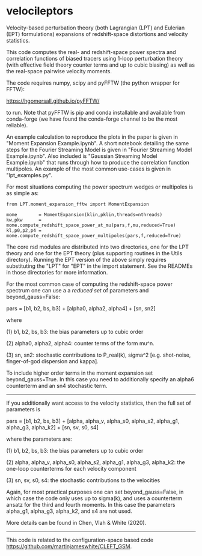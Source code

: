 # velocileptors
Velocity-based perturbation theory (both Lagrangian (LPT) and Eulerian (EPT)
formulations) expansions of redshift-space distortions and
velocity statistics.

This code computes the real- and redshift-space power spectra and
correlation functions of biased tracers using 1-loop perturbation
theory (with effective field theory counter terms and up to cubic
biasing) as well as the real-space pairwise velocity moments.

The code requires numpy, scipy and pyFFTW (the python wrapper for FFTW):

https://hgomersall.github.io/pyFFTW/

to run. Note that pyFFTW is pip and conda installable and available
from conda-forge (we have found the conda-forge channel to be the
most reliable).

An example calculation to reproduce the plots in the paper is given
in "Moment Expansion Example.ipynb".
A short notebook detailing the same steps for the Fourier Streaming Model
is given in "Fourier Streaming Model Example.ipynb".
Also included is "Gaussian Streaming Model Example.ipynb" that runs through
how to produce the correlation function multipoles.
An example of the most common use-cases is given in "lpt_examples.py".

For most situations computing the power spectrum wedges or multipoles
is as simple as:

```
from LPT.moment_expansion_fftw import MomentExpansion

mome        = MomentExpansion(klin,pklin,threads=nthreads)
kw,pkw      = mome.compute_redshift_space_power_at_mu(pars,f,mu,reduced=True)
kl,p0,p2,p4 = mome.compute_redshift_space_power_multipoles(pars,f,reduced=True)
```


The core rsd modules are distributed into two directories, one for
the LPT theory and one for the EPT theory (plus supporting routines
in the Utils directory). Running the EPT version of the above simply
requires substituting the "LPT" for "EPT" in the import statement.
See the READMEs in those directories for more information.

For the most common case of computing the redshift-space power spectrum
one can use a a _reduced set_ of parameters and beyond_gauss=False:

pars = [b1, b2, bs, b3] +  [alpha0, alpha2, alpha4] +  [sn, sn2]

where

(1) b1, b2, bs, b3:  the bias parameters up to cubic order

(2) alpha0, alpha2, alpha4: counter terms of the form mu^n.

(3) sn, sn2: stochastic contributions to P_real(k), sigma^2
    [e.g. shot-noise, finger-of-god dispersion and kappa].


To include higher order terms in the moment expansion set beyond_gauss=True.
In this case you need to additionally specify an alpha6 counterterm and
an sn4 stochastic term.

-------

If you additionally want access to the velocity statistics, then the
full set of parameters is

pars = [b1, b2, bs, b3] +  [alpha, alpha_v, alpha_s0, alpha_s2, alpha_g1, alpha_g3, alpha_k2] +  [sn, sv, s0, s4]

where the parameters are:

(1) b1, b2, bs, b3: the bias parameters up to cubic order

(2) alpha, alpha_v, alpha_s0, alpha_s2, alpha_g1, alpha_g3, alpha_k2: the one-loop counterterms for each velocity component

(3) sn, sv, s0, s4: the stochastic contributions to the velocities

Again, for most practical purposes one can set beyond_gauss=False,
in which case the code only uses up to sigma(k), and uses a counterterm
ansatz for the third and fourth moments.
In this case the parameters alpha_g1, alpha_g3, alpha_k2, and s4 are not used.

More details can be found in Chen, Vlah & White (2020).

---

This code is related to the configuration-space based code
https://github.com/martinjameswhite/CLEFT_GSM.
